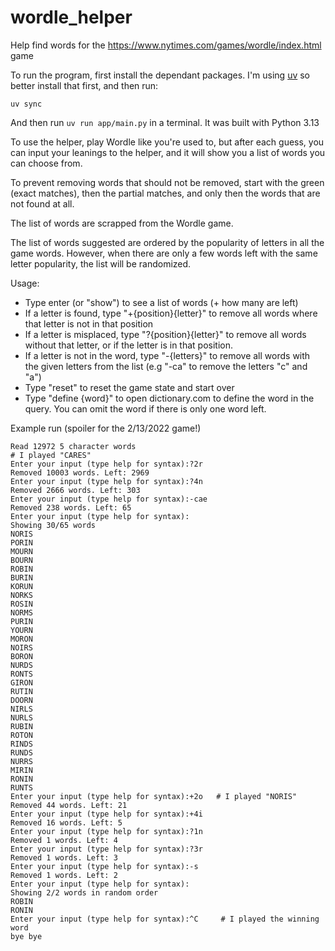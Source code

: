 # wordle_helper

Help find words for the https://www.nytimes.com/games/wordle/index.html game

To run the program, first install the dependant packages.
I'm using [uv](https://docs.astral.sh/uv/) so better install that first, and then run:

```shell
uv sync
```

And then run `uv run app/main.py` in a terminal. It was built with Python 3.13

To use the helper, play Wordle like you're used to, but after each guess, you can input your leanings to the helper,
and it will show you a list of words you can choose from.

To prevent removing words that should not be removed, start with the green (exact matches), then the partial matches,
and only then the words that are not found at all.

The list of words are scrapped from the Wordle game.

The list of words suggested are ordered by the popularity of letters in all the game words.
However, when there are only a few words left with the same letter popularity, the list will be randomized.

Usage:

- Type enter (or "show") to see a list of words (+ how many are left)
- If a letter is found, type "+{position}{letter}" to remove all words where that letter is not in that position
- If a letter is misplaced, type "?{position}{letter}" to remove all words without that letter, or if the letter is in that position.
- If a letter is not in the word, type "-{letters}" to remove all words with the given letters from the list
  (e.g "-ca" to remove the letters "c" and "a")
- Type "reset" to reset the game state and start over
- Type "define {word}" to open dictionary.com to define the word in the query. You can omit the word if there is only
  one word left.

Example run (spoiler for the 2/13/2022 game!)

```
Read 12972 5 character words
# I played "CARES"
Enter your input (type help for syntax):?2r
Removed 10003 words. Left: 2969
Enter your input (type help for syntax):?4n
Removed 2666 words. Left: 303
Enter your input (type help for syntax):-cae
Removed 238 words. Left: 65
Enter your input (type help for syntax):
Showing 30/65 words
NORIS
PORIN
MOURN
BOURN
ROBIN
BURIN
KORUN
NORKS
ROSIN
NORMS
PURIN
YOURN
MORON
NOIRS
BORON
NURDS
RONTS
GIRON
RUTIN
DOORN
NIRLS
NURLS
RUBIN
ROTON
RINDS
RUNDS
NURRS
MIRIN
RONIN
RUNTS
Enter your input (type help for syntax):+2o   # I played "NORIS"
Removed 44 words. Left: 21
Enter your input (type help for syntax):+4i
Removed 16 words. Left: 5
Enter your input (type help for syntax):?1n
Removed 1 words. Left: 4
Enter your input (type help for syntax):?3r
Removed 1 words. Left: 3
Enter your input (type help for syntax):-s
Removed 1 words. Left: 2
Enter your input (type help for syntax):
Showing 2/2 words in random order
ROBIN
RONIN
Enter your input (type help for syntax):^C     # I played the winning word
bye bye
```
